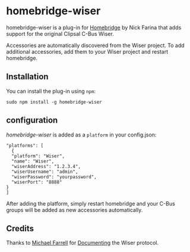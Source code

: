 # homebridge-wiser
homebridge-wiser is a plug-in for [Homebridge](https://github.com/nfarina/homebridge) by Nick Farina
that adds support for the original Clipsal C-Bus Wiser.

Accessories are automatically discovered from the Wiser project.  To add
additional accessories, add them to your Wiser project and restart homebridge.

Installation
------------

You can install the plug-in using `npm`:

`sudo npm install -g homebridge-wiser`

configuration
-------------

*homebridge-wiser* is added as a `platform` in your config.json:

```
"platforms": [
  {
  "platform": "Wiser",
  "name": "Wiser",
  "wiserAddress": "1.2.3.4",
  "wiserUsername": "admin",
  "wiserPassword": "yourpassword",
  "wiserPort": "8888"
}
]
```

After adding the platform, simply restart homebridge and your C-Bus groups will
be added as new accessories automatically.

Credits
-------
Thanks to [Michael Farrell](http://micolous.id.au) for [Documenting](https://github.com/micolous/cbus/blob/master/docs/wiser-swf-protocol.rst)
the Wiser protocol.
